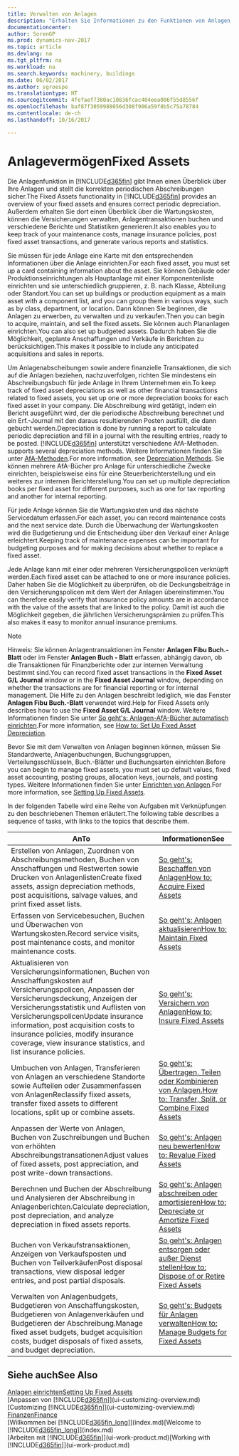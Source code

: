 ```yaml
---
title: Verwalten von Anlagen
description: "Erhalten Sie Informationen zu den Funktionen von Anlagen in Dynamics NAV und eine Übersicht , wie mit Anlagen gearbeitet wird."
documentationcenter: 
author: SorenGP
ms.prod: dynamics-nav-2017
ms.topic: article
ms.devlang: na
ms.tgt_pltfrm: na
ms.workload: na
ms.search.keywords: machinery, buildings
ms.date: 06/02/2017
ms.author: sgroespe
ms.translationtype: HT
ms.sourcegitcommit: 4fefaef7380ac10836fcac404eea006f55d8556f
ms.openlocfilehash: baf87f3059988056d308f906a59f8b5c75a78784
ms.contentlocale: de-ch
ms.lasthandoff: 10/16/2017

---
```

# <a name="fixed-assets"></a><span data-ttu-id="0bae6-103">Anlagevermögen</span><span class="sxs-lookup"><span data-stu-id="0bae6-103">Fixed Assets</span></span>
<span data-ttu-id="0bae6-104">Die Anlagenfunktion in [!INCLUDE[d365fin](includes/d365fin_md.md)] gibt Ihnen einen Überblick über Ihre Anlagen und stellt die korrekten periodischen Abschreibungen sicher.</span><span class="sxs-lookup"><span data-stu-id="0bae6-104">The Fixed Assets functionality in [!INCLUDE[d365fin](includes/d365fin_md.md)] provides an overview of your fixed assets and ensures correct periodic depreciation.</span></span> <span data-ttu-id="0bae6-105">Außerdem erhalten Sie dort einen Überblick über die Wartungskosten, können die Versicherungen verwalten, Anlagentransaktionen buchen und verschiedene Berichte und Statistiken generieren.</span><span class="sxs-lookup"><span data-stu-id="0bae6-105">It also enables you to keep track of your maintenance costs, manage insurance policies, post fixed asset transactions, and generate various reports and statistics.</span></span>

<span data-ttu-id="0bae6-106">Sie müssen für jede Anlage eine Karte mit den entsprechenden Informationen über die Anlage einrichten.</span><span class="sxs-lookup"><span data-stu-id="0bae6-106">For each fixed asset, you must set up a card containing information about the asset.</span></span> <span data-ttu-id="0bae6-107">Sie können Gebäude oder Produktionseinrichtungen als Hauptanlage mit einer Komponentenliste einrichten und sie unterschiedlich gruppieren, z. B. nach Klasse, Abteilung oder Standort.</span><span class="sxs-lookup"><span data-stu-id="0bae6-107">You can set up buildings or production equipment as a main asset with a component list, and you can group them in various ways, such as by class, department, or location.</span></span> <span data-ttu-id="0bae6-108">Dann können Sie beginnen, die Anlagen zu erwerben, zu verwalten und zu verkaufen.</span><span class="sxs-lookup"><span data-stu-id="0bae6-108">Then you can begin to acquire, maintain, and sell the fixed assets.</span></span> <span data-ttu-id="0bae6-109">Sie können auch Plananlagen einrichten.</span><span class="sxs-lookup"><span data-stu-id="0bae6-109">You can also set up budgeted assets.</span></span> <span data-ttu-id="0bae6-110">Dadurch haben Sie die Möglichkeit, geplante Anschaffungen und Verkäufe in Berichten zu berücksichtigen.</span><span class="sxs-lookup"><span data-stu-id="0bae6-110">This makes it possible to include any anticipated acquisitions and sales in reports.</span></span>

<span data-ttu-id="0bae6-111">Um Anlagenabscheibungen sowie andere finanzielle Transaktionen, die sich auf die Anlagen beziehen, nachzuverfolgen, richten Sie mindestens ein Abschreibungsbuch für jede Anlage in Ihrem Unternehmen ein.</span><span class="sxs-lookup"><span data-stu-id="0bae6-111">To keep track of fixed asset depreciations as well as other financial transactions related to fixed assets, you set up one or more depreciation books for each fixed asset in your company.</span></span> <span data-ttu-id="0bae6-112">Die Abschreibung wird getätigt, indem ein Bericht ausgeführt wird, der die periodische Abschreibung berechnet und ein Erf.-Journal mit den daraus resultierenden Posten ausfüllt, die dann gebucht werden.</span><span class="sxs-lookup"><span data-stu-id="0bae6-112">Depreciation is done by running a report to calculate periodic depreciation and fill in a journal with the resulting entries, ready to be posted.</span></span> [!INCLUDE[d365fin](includes/d365fin_md.md)]<span data-ttu-id="0bae6-113"> unterstützt verschiedene AfA-Methoden.</span><span class="sxs-lookup"><span data-stu-id="0bae6-113"> supports several depreciation methods.</span></span> <span data-ttu-id="0bae6-114">Weitere Informationen finden Sie unter [AfA-Methoden](fa-depreciation-methods.md).</span><span class="sxs-lookup"><span data-stu-id="0bae6-114">For more information, see [Depreciation Methods](fa-depreciation-methods.md).</span></span> <span data-ttu-id="0bae6-115">Sie können mehrere AfA-Bücher pro Anlage für unterschiedliche Zwecke einrichten, beispielsweise eins für eine Steuerberichterstellung und ein weiteres zur internen Berichterstellung.</span><span class="sxs-lookup"><span data-stu-id="0bae6-115">You can set up multiple depreciation books per fixed asset for different purposes, such as one for tax reporting and another for internal reporting.</span></span>

<span data-ttu-id="0bae6-116">Für jede Anlage können Sie die Wartungskosten und das nächste Servicedatum erfassen.</span><span class="sxs-lookup"><span data-stu-id="0bae6-116">For each asset, you can record maintenance costs and the next service date.</span></span> <span data-ttu-id="0bae6-117">Durch die Überwachung der Wartungskosten wird die Budgetierung und die Entscheidung über den Verkauf einer Anlage erleichtert.</span><span class="sxs-lookup"><span data-stu-id="0bae6-117">Keeping track of maintenance expenses can be important for budgeting purposes and for making decisions about whether to replace a fixed asset.</span></span>

<span data-ttu-id="0bae6-118">Jede Anlage kann mit einer oder mehreren Versicherungspolicen verknüpft werden.</span><span class="sxs-lookup"><span data-stu-id="0bae6-118">Each fixed asset can be attached to one or more insurance policies.</span></span> <span data-ttu-id="0bae6-119">Daher haben Sie die Möglichkeit zu überprüfen, ob die Deckungsbeiträge in den Versicherungspolicen mit dem Wert der Anlagen übereinstimmen.</span><span class="sxs-lookup"><span data-stu-id="0bae6-119">You can therefore easily verify that insurance policy amounts are in accordance with the value of the assets that are linked to the policy.</span></span> <span data-ttu-id="0bae6-120">Damit ist auch die Möglichkeit gegeben, die jährlichen Versicherungsprämien zu prüfen.</span><span class="sxs-lookup"><span data-stu-id="0bae6-120">This also makes it easy to monitor annual insurance premiums.</span></span>

> [!NOTE]  
>   <span data-ttu-id="0bae6-121">Hinweis: Sie können Anlagentransaktionen im Fenster **Anlagen Fibu Buch.-Blatt** oder im Fenster **Anlagen Buch - Blatt** erfassen, abhängig davon, ob die Transaktionen für Finanzberichte oder zur internen Verwaltung bestimmt sind.</span><span class="sxs-lookup"><span data-stu-id="0bae6-121">You can record fixed asset transactions in the **Fixed Asset G/L Journal** window or in the **Fixed Asset Journal** window, depending on whether the transactions are for financial reporting or for internal management.</span></span> <span data-ttu-id="0bae6-122">Die Hilfe zu den Anlagen beschreibt lediglich, wie das Fenster **Anlagen Fibu Buch.-Blatt** verwendet wird.</span><span class="sxs-lookup"><span data-stu-id="0bae6-122">Help for Fixed Assets only describes how to use the **Fixed Asset G/L Journal** window.</span></span> <span data-ttu-id="0bae6-123">Weitere Informationen finden Sie unter [So geht's: Anlagen-AfA-Bücher automatisch einrichten](fa-how-setup-depreciation.md).</span><span class="sxs-lookup"><span data-stu-id="0bae6-123">For more information, see [How to: Set Up Fixed Asset Depreciation](fa-how-setup-depreciation.md).</span></span>

<span data-ttu-id="0bae6-124">Bevor Sie mit dem Verwalten von Anlagen beginnen können, müssen Sie Standardwerte, Anlagenbuchungen,  Buchungsgruppen, Verteilungsschlüsseln, Buch.-Blätter und Buchungsarten einrichten.</span><span class="sxs-lookup"><span data-stu-id="0bae6-124">Before you can begin to manage fixed assets, you must set up default values, fixed asset accounting, posting groups, allocation keys, journals, and posting types.</span></span> <span data-ttu-id="0bae6-125">Weitere Informationen finden Sie unter [Einrichten von Anlagen](fa-setup.md).</span><span class="sxs-lookup"><span data-stu-id="0bae6-125">For more information, see [Setting Up Fixed Assets](fa-setup.md).</span></span>

<span data-ttu-id="0bae6-126">In der folgenden Tabelle wird eine Reihe von Aufgaben mit Verknüpfungen zu den beschriebenen Themen erläutert.</span><span class="sxs-lookup"><span data-stu-id="0bae6-126">The following table describes a sequence of tasks, with links to the topics that describe them.</span></span>

| <span data-ttu-id="0bae6-127">An</span><span class="sxs-lookup"><span data-stu-id="0bae6-127">To</span></span> | <span data-ttu-id="0bae6-128">Informationen</span><span class="sxs-lookup"><span data-stu-id="0bae6-128">See</span></span> |
| --- | --- |
| <span data-ttu-id="0bae6-129">Erstellen von Anlagen, Zuordnen von Abschreibungsmethoden, Buchen von Anschaffungen und Restwerten sowie Drucken von Anlagenlisten</span><span class="sxs-lookup"><span data-stu-id="0bae6-129">Create fixed assets, assign depreciation methods, post acquisitions, salvage values, and print fixed asset lists.</span></span> |[<span data-ttu-id="0bae6-130">So geht's: Beschaffen von Anlagen</span><span class="sxs-lookup"><span data-stu-id="0bae6-130">How to: Acquire Fixed Assets</span></span>](fa-how-acquire.md) |
| <span data-ttu-id="0bae6-131">Erfassen von Servicebesuchen, Buchen und Überwachen von Wartungskosten.</span><span class="sxs-lookup"><span data-stu-id="0bae6-131">Record service visits, post maintenance costs, and monitor maintenance costs.</span></span> |[<span data-ttu-id="0bae6-132">So geht's: Anlagen aktualisieren</span><span class="sxs-lookup"><span data-stu-id="0bae6-132">How to: Maintain Fixed Assets</span></span>](fa-how-maintain.md) |
| <span data-ttu-id="0bae6-133">Aktualisieren von Versicherungsinformationen, Buchen von Anschaffungskosten auf Versicherungspolicen, Anpassen der Versicherungsdeckung, Anzeigen der Versicherungsstatistik und Auflisten von Versicherungspolicen</span><span class="sxs-lookup"><span data-stu-id="0bae6-133">Update insurance information, post acquisition costs to insurance policies, modify insurance coverage, view insurance statistics, and list insurance policies.</span></span> |[<span data-ttu-id="0bae6-134">So geht's: Versichern von Anlagen</span><span class="sxs-lookup"><span data-stu-id="0bae6-134">How to: Insure Fixed Assets</span></span>](fa-how-insure.md) |
| <span data-ttu-id="0bae6-135">Umbuchen von Anlagen, Transferieren von Anlagen an verschiedene Standorte sowie Aufteilen oder Zusammenfassen von Anlagen</span><span class="sxs-lookup"><span data-stu-id="0bae6-135">Reclassify fixed assets, transfer fixed assets to different locations, split up or combine assets.</span></span> |[<span data-ttu-id="0bae6-136">So geht's: Übertragen, Teilen oder Kombinieren von Anlagen.</span><span class="sxs-lookup"><span data-stu-id="0bae6-136">How to: Transfer, Split, or Combine Fixed Assets</span></span>](fa-how-trans-split-combine.md) |
| <span data-ttu-id="0bae6-137">Anpassen der Werte von Anlagen, Buchen von Zuschreibungen und Buchen von erhöhten Abschreibungstransationen</span><span class="sxs-lookup"><span data-stu-id="0bae6-137">Adjust values of fixed assets, post appreciation, and post write-down transactions.</span></span> |[<span data-ttu-id="0bae6-138">So geht's: Anlagen neu bewerten</span><span class="sxs-lookup"><span data-stu-id="0bae6-138">How to: Revalue Fixed Assets</span></span>](fa-how-revalue.md) |
| <span data-ttu-id="0bae6-139">Berechnen und Buchen der Abschreibung und Analysieren der Abschreibung in Anlagenberichten.</span><span class="sxs-lookup"><span data-stu-id="0bae6-139">Calculate depreciation, post depreciation, and  analyze depreciation in fixed assets reports.</span></span> |[<span data-ttu-id="0bae6-140">So geht's: Anlagen abschreiben oder amortisieren</span><span class="sxs-lookup"><span data-stu-id="0bae6-140">How to: Depreciate or Amortize Fixed Assets</span></span>](fa-how-depreciate-amortize.md) |
| <span data-ttu-id="0bae6-141">Buchen von Verkaufstransaktionen, Anzeigen von Verkaufsposten und Buchen von Teilverkäufen</span><span class="sxs-lookup"><span data-stu-id="0bae6-141">Post disposal transactions, view disposal ledger entries, and post partial disposals.</span></span> |[<span data-ttu-id="0bae6-142">So geht's: Anlagen entsorgen oder außer Dienst stellen</span><span class="sxs-lookup"><span data-stu-id="0bae6-142">How to: Dispose of or Retire Fixed Assets</span></span>](fa-how-dispose-retire.md) |
| <span data-ttu-id="0bae6-143">Verwalten von Anlagenbudgets, Budgetieren von Anschaffungskosten, Budgetieren von Anlagenverkäufen und Budgetieren der Abschreibung.</span><span class="sxs-lookup"><span data-stu-id="0bae6-143">Manage fixed asset budgets, budget acquisition costs, budget disposals of fixed assets, and budget depreciation.</span></span> |[<span data-ttu-id="0bae6-144">So geht's: Budgets für Anlagen verwalten</span><span class="sxs-lookup"><span data-stu-id="0bae6-144">How to: Manage Budgets for Fixed Assets</span></span>](fa-how-manage-budgets.md) |

## <a name="see-also"></a><span data-ttu-id="0bae6-145">Siehe auch</span><span class="sxs-lookup"><span data-stu-id="0bae6-145">See Also</span></span>
[<span data-ttu-id="0bae6-146">Anlagen einrichten</span><span class="sxs-lookup"><span data-stu-id="0bae6-146">Setting Up Fixed Assets</span></span>](fa-setup.md)  
<span data-ttu-id="0bae6-147">[Anpassen von [!INCLUDE[d365fin](includes/d365fin_md.md)]](ui-customizing-overview.md)</span><span class="sxs-lookup"><span data-stu-id="0bae6-147">[Customizing [!INCLUDE[d365fin](includes/d365fin_md.md)]](ui-customizing-overview.md)</span></span>  
[<span data-ttu-id="0bae6-148">Finanzen</span><span class="sxs-lookup"><span data-stu-id="0bae6-148">Finance</span></span>](finance.md)  
<span data-ttu-id="0bae6-149">[Willkommen bei [!INCLUDE[d365fin_long](includes/d365fin_long_md.md)]](index.md)</span><span class="sxs-lookup"><span data-stu-id="0bae6-149">[Welcome to [!INCLUDE[d365fin_long](includes/d365fin_long_md.md)]](index.md)</span></span>  
<span data-ttu-id="0bae6-150">[Arbeiten mit [!INCLUDE[d365fin](includes/d365fin_md.md)]](ui-work-product.md)</span><span class="sxs-lookup"><span data-stu-id="0bae6-150">[Working with [!INCLUDE[d365fin](includes/d365fin_md.md)]](ui-work-product.md)</span></span>

